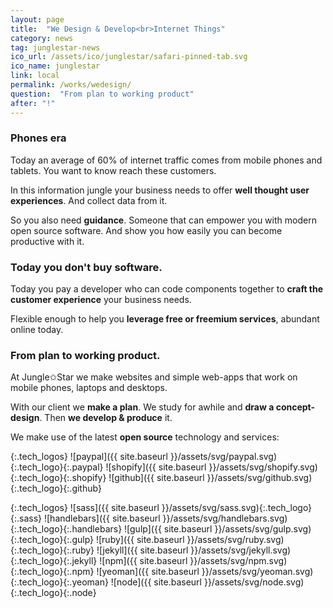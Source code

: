 ```yaml
---
layout: page
title:  "We Design & Develop<br>Internet Things"
category: news
tag: junglestar-news
ico_url: /assets/ico/junglestar/safari-pinned-tab.svg
ico_name: junglestar
link: local
permalink: /works/wedesign/
question:  "From plan to working product"
after: "!"
---
```


### Phones era

Today an average of 60% of internet traffic comes from mobile phones and tablets. You want to know reach these customers.

In this information jungle your business needs to offer **well thought user experiences**. And collect data from it.

So you also need **guidance**. Someone that can empower you with modern open source software. And show you how easily you can become productive with it.


### Today you don't buy software.

Today you pay a developer who can code components together to **craft the customer experience** your business needs.

Flexible enough to help you **leverage free or freemium services**, abundant online today.



### From plan to working product.

At Jungle✩Star we make websites and simple web-apps that work on mobile phones, laptops and desktops.

With our client we **make a plan**. We study for awhile and **draw a concept-design**. Then **we develop & produce** it.

We make use of the latest **open source** technology and services:

{:.tech_logos}
![paypal]({{ site.baseurl }}/assets/svg/paypal.svg){:.tech_logo}{:.paypal}
![shopify]({{ site.baseurl }}/assets/svg/shopify.svg){:.tech_logo}{:.shopify}
![github]({{ site.baseurl }}/assets/svg/github.svg){:.tech_logo}{:.github}


{:.tech_logos}
![sass]({{ site.baseurl }}/assets/svg/sass.svg){:.tech_logo}{:.sass}
![handlebars]({{ site.baseurl }}/assets/svg/handlebars.svg){:.tech_logo}{:.handlebars}
![gulp]({{ site.baseurl }}/assets/svg/gulp.svg){:.tech_logo}{:.gulp}
![ruby]({{ site.baseurl }}/assets/svg/ruby.svg){:.tech_logo}{:.ruby}
![jekyll]({{ site.baseurl }}/assets/svg/jekyll.svg){:.tech_logo}{:.jekyll}
![npm]({{ site.baseurl }}/assets/svg/npm.svg){:.tech_logo}{:.npm}
![yeoman]({{ site.baseurl }}/assets/svg/yeoman.svg){:.tech_logo}{:.yeoman}
![node]({{ site.baseurl }}/assets/svg/node.svg){:.tech_logo}{:.node}
